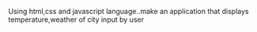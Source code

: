 Using html,css and javascript language..make an application that displays temperature,weather of  city input by user
